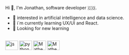 Hi 👋, I'm Jonathan, software developer 🇨🇴.

- 🔭 interested in artificial intelligence and data science.
- 🌱 i´m currently learning UX/UI and React.
- 🤠 Looking for new learning

<div style="display: inline_block"><br>
  <img align="center" alt="js" height="30" width="40" src="https://cdn.jsdelivr.net/gh/devicons/devicon/icons/javascript/javascript-original.svg">
  <img align="center" alt="python" height="30" width="40" src="https://cdn.jsdelivr.net/gh/devicons/devicon/icons/python/python-original.svg">
  <img align="center" alt="Matheus-HTML" height="30" width="40" src="https://cdn.jsdelivr.net/gh/devicons/devicon/icons/java/java-original.svg">
  <img align="center" alt="Matheus-HTML" height="30" width="40" src="https://cdn.jsdelivr.net/gh/devicons/devicon/icons/mysql/mysql-original.svg">
</div>

